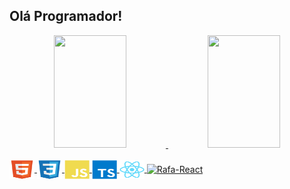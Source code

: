 ## Olá Programador!


<div align="center" >
  <a href="https://github.com/Aklysson">
  <img height="180em"   width="48%"  src="https://github-readme-stats.vercel.app/api?username=aklysson&show_icons=true&theme=tokyonight&include_all_commits=true&count_private=true"/>
  <img height="180em"   width="48%" src="https://github-readme-stats.vercel.app/api/top-langs/?username=aklysson&layout=compact&langs_count=7&theme=tokyonight"/>
</div>
  <div style="display: inline_block"><br>
      <img align="center" alt="Rafa-HTML" height="30" width="40" src="https://raw.githubusercontent.com/devicons/devicon/master/icons/html5/html5-original.svg">
      <img align="center" alt="Rafa-CSS" height="30" width="40" src="https://raw.githubusercontent.com/devicons/devicon/master/icons/css3/css3-original.svg">
      <img align="center" alt="Rafa-Js" height="30" width="40" src="https://raw.githubusercontent.com/devicons/devicon/master/icons/javascript/javascript-plain.svg">
      <img align="center" alt="Rafa-Ts" height="30" width="40" src="https://raw.githubusercontent.com/devicons/devicon/master/icons/typescript/typescript-plain.svg">
      <img align="center" alt="Rafa-React" height="30" width="40" src="https://raw.githubusercontent.com/devicons/devicon/master/icons/react/react-original.svg">
      <img align="center" alt="Rafa-React" height="30" width="40" src="https://cdn.jsdelivr.net/gh/devicons/devicon/icons/nodejs/nodejs-original.svg" />
</div>

  ##
  

